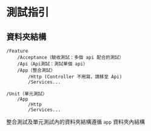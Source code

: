# 測試指引

## 資料夾結構

```
/Feature
    /Acceptance（驗收測試：多個 api 配合的測試）
    /Api（Api測試：測試單個 api）
    /App（整合測試）
        /Http (Controller 不用寫，請移至 Api)
        /Services...

/Unit（單元測試）
    /App
        /Http
        /Services...
```

整合測試及單元測試內的資料夾結構遵循 ```app``` 資料夾內結構
